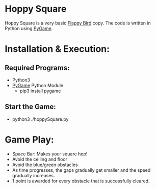# Hoppy Square
Hoppy Square is a very basic [Flappy Bird](https://flappybird.io/) copy. The code is written in Python using [PyGame](https://www.pygame.org/wiki/GettingStarted).

# Installation & Execution:
## Required Programs:
 * Python3
 * [PyGame](https://www.pygame.org/wiki/GettingStarted) Python Module
     * pip3 install pygame

## Start the Game:
 * python3 ./hoppySquare.py

# Game Play:
 * Space Bar: Makes your square hop!
 * Avoid the ceiling and floor
 * Avoid the blue/green obstacles
 * As time progresses, the gaps gradually get smaller and the speed gradually increases.
 * 1 point is awarded for every obstacle that is successfully cleared.